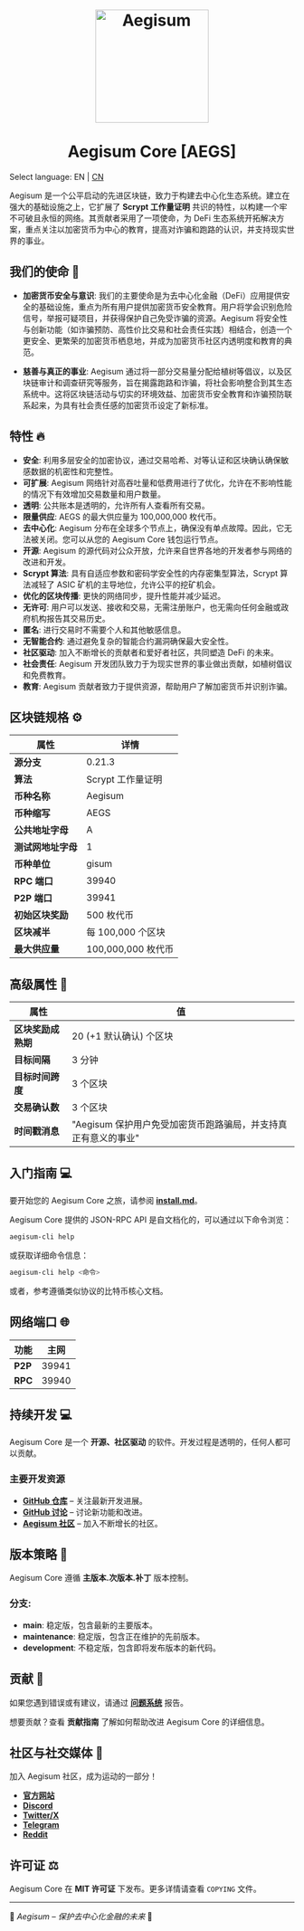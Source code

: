 <h1 align="center">
<img src="https://aegisum.com/aegs.png" alt="Aegisum" width="200"/>
<br/><br/>
Aegisum Core [AEGS]
</h1>

Select language: EN | [CN](./README_zh_CN.md)

Aegisum 是一个公平启动的先进区块链，致力于构建去中心化生态系统。建立在强大的基础设施之上，它扩展了 **Scrypt 工作量证明** 共识的特性，以构建一个牢不可破且永恒的网络。其贡献者采用了一项使命，为 DeFi 生态系统开拓解决方案，重点关注以加密货币为中心的教育，提高对诈骗和跑路的认识，并支持现实世界的事业。

## 我们的使命 🎯

- **加密货币安全与意识**: 我们的主要使命是为去中心化金融（DeFi）应用提供安全的基础设施，重点为所有用户提供加密货币安全教育。用户将学会识别危险信号，举报可疑项目，并获得保护自己免受诈骗的资源。Aegisum 将安全性与创新功能（如诈骗预防、高性价比交易和社会责任实践）相结合，创造一个更安全、更繁荣的加密货币栖息地，并成为加密货币社区内透明度和教育的典范。

- **慈善与真正的事业**: Aegisum 通过将一部分交易量分配给植树等倡议，以及区块链审计和调查研究等服务，旨在揭露跑路和诈骗，将社会影响整合到其生态系统中。这将区块链活动与切实的环境效益、加密货币安全教育和诈骗预防联系起来，为具有社会责任感的加密货币设定了新标准。

## 特性 🔥

- **安全**: 利用多层安全的加密协议，通过交易哈希、对等认证和区块确认确保敏感数据的机密性和完整性。
- **可扩展**: Aegisum 网络针对高吞吐量和低费用进行了优化，允许在不影响性能的情况下有效增加交易数量和用户数量。
- **透明**: 公共账本是透明的，允许所有人查看所有交易。
- **限量供应**: AEGS 的最大供应量为 100,000,000 枚代币。
- **去中心化**: Aegisum 分布在全球多个节点上，确保没有单点故障。因此，它无法被关闭。您可以从您的 Aegisum Core 钱包运行节点。
- **开源**: Aegisum 的源代码对公众开放，允许来自世界各地的开发者参与网络的改进和开发。
- **Scrypt 算法**: 具有自适应参数和密码学安全性的内存密集型算法，Scrypt 算法减轻了 ASIC 矿机的主导地位，允许公平的挖矿机会。
- **优化的区块传播**: 更快的网络同步，提升性能并减少延迟。
- **无许可**: 用户可以发送、接收和交易，无需注册账户，也无需向任何金融或政府机构报告其交易历史。
- **匿名**: 进行交易时不需要个人和其他敏感信息。
- **无智能合约**: 通过避免复杂的智能合约漏洞确保最大安全性。
- **社区驱动**: 加入不断增长的贡献者和爱好者社区，共同塑造 DeFi 的未来。
- **社会责任**: Aegisum 开发团队致力于为现实世界的事业做出贡献，如植树倡议和免费教育。
- **教育**: Aegisum 贡献者致力于提供资源，帮助用户了解加密货币并识别诈骗。

## 区块链规格 ⚙️

| **属性**                     | **详情**                     |
|------------------------------|------------------------------|
| **源分支**                   | 0.21.3                       |
| **算法**                     | Scrypt 工作量证明            |
| **币种名称**                 | Aegisum                      |
| **币种缩写**                 | AEGS                         |
| **公共地址字母**             | A                            |
| **测试网地址字母**           | 1                            |
| **币种单位**                 | gisum                        |
| **RPC 端口**                 | 39940                        |
| **P2P 端口**                 | 39941                        |
| **初始区块奖励**             | 500 枚代币                   |
| **区块减半**                 | 每 100,000 个区块            |
| **最大供应量**               | 100,000,000 枚代币           |

## 高级属性 🚀

| **属性**                     | **值**                                                        |
|------------------------------|---------------------------------------------------------------|
| **区块奖励成熟期**           | 20 (+1 默认确认) 个区块                                       |
| **目标间隔**                 | 3 分钟                                                        |
| **目标时间跨度**             | 3 个区块                                                      |
| **交易确认数**               | 3 个区块                                                      |
| **时间戳消息**               | "Aegisum 保护用户免受加密货币跑路骗局，并支持真正有意义的事业"|

## 入门指南 💻

要开始您的 Aegisum Core 之旅，请参阅 **[install.md](https://github.com/Aegisum/aegisum-core/blob/main/INSTALL.md)**。

Aegisum Core 提供的 JSON-RPC API 是自文档化的，可以通过以下命令浏览：
```bash
aegisum-cli help
```
或获取详细命令信息：
```bash
aegisum-cli help <命令>
```
或者，参考遵循类似协议的比特币核心文档。

## 网络端口 🌐

| **功能**         | **主网**         |
|------------------|------------------|
| **P2P**          | 39941            | 
| **RPC**          | 39940            | 

## 持续开发 💻

Aegisum Core 是一个 **开源、社区驱动** 的软件。开发过程是透明的，任何人都可以贡献。

### 主要开发资源
- **[GitHub 仓库](https://github.com/Aegisum/aegisum-core)** – 关注最新开发进展。
- **[GitHub 讨论](https://github.com/Aegisum/aegisum-core/discussions)** – 讨论新功能和改进。
- **[Aegisum 社区](https://github.com/Aegisum/aegisum-core?tab=readme-ov-file#community--socials-)** – 加入不断增长的社区。

## 版本策略 📌

Aegisum Core 遵循 **主版本.次版本.补丁** 版本控制。

### 分支:
- **main**: 稳定版，包含最新的主要版本。
- **maintenance**: 稳定版，包含正在维护的先前版本。
- **development**: 不稳定版，包含即将发布版本的新代码。

## 贡献 🤝

如果您遇到错误或有建议，请通过 **[问题系统](https://github.com/aegisum/aegisum-core/issues)** 报告。

想要贡献？查看 **贡献指南** 了解如何帮助改进 Aegisum Core 的详细信息。

## 社区与社交媒体 🐉

加入 Aegisum 社区，成为运动的一部分！

- **[官方网站](https://aegisum.com)**
- **[Discord](https://discord.gg/4E5caDKkeP)**
- **[Twitter/X](https://twitter.com/aegisum)**
- **[Telegram](https://t.me/aegisum)**
- **[Reddit](https://reddit.com/r/aegisum)**

## 许可证 ⚖️

Aegisum Core 在 **MIT 许可证** 下发布。更多详情请查看 `COPYING` 文件。

---

🚀 *Aegisum – 保护去中心化金融的未来* 🚀 
